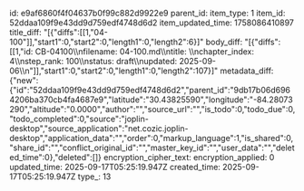 id: e9af6860f4f04637b0f99c882d9922e9
parent_id: 
item_type: 1
item_id: 52ddaa109f9e43dd9d759edf4748d6d2
item_updated_time: 1758086410897
title_diff: "[{\"diffs\":[[1,\"04-100\"]],\"start1\":0,\"start2\":0,\"length1\":0,\"length2\":6}]"
body_diff: "[{\"diffs\":[[1,\"id: CB-04100\\\nfilename: 04-100.md\\\ntitle: \\\nchapter_index: 4\\\nstep_rank: 100\\\nstatus: draft\\\nupdated: 2025-09-06\\\n\"]],\"start1\":0,\"start2\":0,\"length1\":0,\"length2\":107}]"
metadata_diff: {"new":{"id":"52ddaa109f9e43dd9d759edf4748d6d2","parent_id":"9db17b06d6964206ba370cb4fa4687e9","latitude":"30.43825590","longitude":"-84.28073290","altitude":"0.0000","author":"","source_url":"","is_todo":0,"todo_due":0,"todo_completed":0,"source":"joplin-desktop","source_application":"net.cozic.joplin-desktop","application_data":"","order":0,"markup_language":1,"is_shared":0,"share_id":"","conflict_original_id":"","master_key_id":"","user_data":"","deleted_time":0},"deleted":[]}
encryption_cipher_text: 
encryption_applied: 0
updated_time: 2025-09-17T05:25:19.947Z
created_time: 2025-09-17T05:25:19.947Z
type_: 13